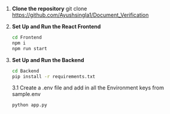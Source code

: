 1. **Clone the repository**
   git clone https://github.com/Ayushsingla1/Document_Verification

2. **Set Up and Run the React Frontend**
   ```bash
   cd Frontend
   npm i
   npm run start
   ```
3. **Set Up and Run the Backend**
   ```bash
   cd Backend
   pip install -r requirements.txt
   ```
   3.1 Create a .env file and add in all the Environment keys from sample.env
   ```bash
   python app.py
   ```
